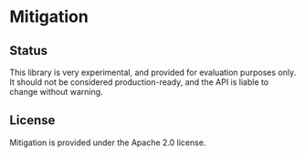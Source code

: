 # Mitigation

## Status

This library is very experimental, and provided for evaluation purposes only.
It should not be considered production-ready, and the API is liable to change
without warning.

## License

Mitigation is provided under the Apache 2.0 license.

